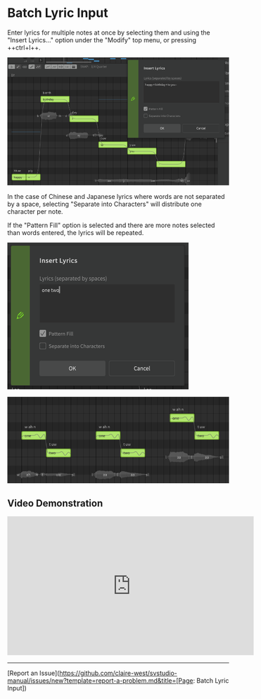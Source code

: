 # Batch Lyric Input

Enter lyrics for multiple notes at once by selecting them and using the "Insert Lyrics..." option under the "Modify" top menu, or pressing ++ctrl+l++.

![The Insert Lyrics Dialog](../img/quickstart/batch-lyrics.png)

In the case of Chinese and Japanese lyrics where words are not separated by a space, selecting "Separate into Characters" will distribute one character per note.

If the "Pattern Fill" option is selected and there are more notes selected than words entered, the lyrics will be repeated.

![Two Words with Pattern Fill](../img/quickstart/lyric-pattern-fill.png)

![Pattern Fill Across Six Notes](../img/quickstart/lyric-pattern-fill-2.png)

## Video Demonstration

<iframe width="560" height="315" src="https://www.youtube-nocookie.com/embed/Gj7UipbHBdw?start=100" title="YouTube video player" frameborder="0" allowfullscreen></iframe>

---

[Report an Issue](https://github.com/claire-west/svstudio-manual/issues/new?template=report-a-problem.md&title=[Page: Batch Lyric Input])